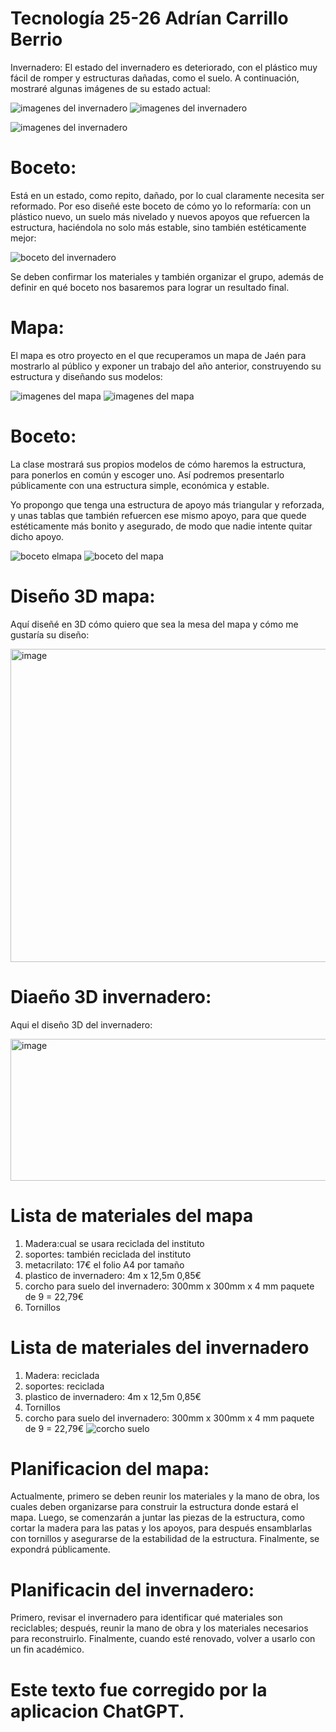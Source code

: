 # Tecnología 25-26 Adrían Carrillo Berrio 
Invernadero: El estado del invernadero es deteriorado, con el plástico muy fácil de romper y estructuras dañadas, como el suelo. A continuación, mostraré algunas imágenes de su estado actual:

![imagenes del invernadero](imagenes/invernadero.jpg)  ![imagenes del invernadero](imagenes/invernadero_1.jpg)

![imagenes del invernadero](imagenes/invernadero_2.jpg)

# Boceto:
Está en un estado, como repito, dañado, por lo cual claramente necesita ser reformado. Por eso diseñé este boceto de cómo yo lo reformaría: con un plástico nuevo, un suelo más nivelado y nuevos apoyos que refuercen la estructura, haciéndola no solo más estable, sino también estéticamente mejor:

![boceto del invernadero](imagenes/bocetoinvernader1.jpg)

Se deben confirmar los materiales y también organizar el grupo, además de definir en qué boceto nos basaremos para lograr un resultado final.

# Mapa:
El mapa es otro proyecto en el que recuperamos un mapa de Jaén para mostrarlo al público y exponer un trabajo del año anterior, construyendo su estructura y diseñando sus modelos:

![imagenes del mapa](imagenes/mapa_1.jpg) ![imagenes del mapa](imagenes/mapa_0.jpg)

# Boceto:
La clase mostrará sus propios modelos de cómo haremos la estructura, para ponerlos en común y escoger uno. Así podremos presentarlo públicamente con una estructura simple, económica y estable.

Yo propongo que tenga una estructura de apoyo más triangular y reforzada, y unas tablas que también refuercen ese mismo apoyo, para que quede estéticamente más bonito y asegurado, de modo que nadie intente quitar dicho apoyo.

![boceto elmapa](imagenes/bocetoeluno.jpg) ![boceto del mapa](imagenes/bocetoeldos.jpg)

# Diseño 3D mapa:
Aquí diseñé en 3D cómo quiero que sea la mesa del mapa y cómo me gustaría su diseño:

<img width="756" height="501" alt="image" src="https://github.com/user-attachments/assets/61c20c8e-d766-4019-a436-a10b30dd3f1c" />


# Diaeño 3D invernadero:

Aqui el diseño 3D del invernadero:

<img width="535" height="227" alt="image" src="https://github.com/user-attachments/assets/ec44f594-3c0c-4ac8-b4d4-2fe3d72093ab" />


# Lista de materiales del mapa

1. Madera:cual se usara reciclada del instituto
2. soportes: también reciclada del instituto
3. metacrilato: 17€ el folio A4 por tamaño
4. plastico de invernadero: 4m x 12,5m 0,85€
5. corcho para suelo del invernadero: 300mm x 300mm x 4 mm paquete de 9 = 22,79€
6. Tornillos

# Lista de materiales del invernadero

1. Madera: reciclada
2. soportes: reciclada
3. plastico de invernadero: 4m x 12,5m 0,85€
4. Tornillos
5.  corcho para suelo del invernadero: 300mm x 300mm x 4 mm paquete de 9 = 22,79€
  ![corcho suelo](imagenes/corchosuelo.jpg)


# Planificacion del mapa:
Actualmente, primero se deben reunir los materiales y la mano de obra, los cuales deben organizarse para construir la estructura donde estará el mapa. Luego, se comenzarán a juntar las piezas de la estructura, como cortar la madera para las patas y los apoyos, para después ensamblarlas con tornillos y asegurarse de la estabilidad de la estructura. Finalmente, se expondrá públicamente.

# Planificacin del invernadero:

Primero, revisar el invernadero para identificar qué materiales son reciclables; después, reunir la mano de obra y los materiales necesarios para reconstruirlo. Finalmente, cuando esté renovado, volver a usarlo con un fin académico.

# Este texto fue corregido por la aplicacion ChatGPT.
